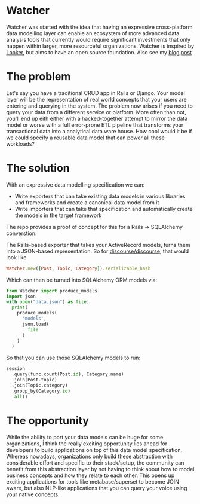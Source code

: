 # Watcher

Watcher was started with the idea that having an expressive cross-platform data modelling layer can enable an ecosystem of more advanced data analysis tools that currently would require significant investments that only happen within larger, more resourceful organizations. Watcher is inspired by [Looker](https://looker.com/), but aims to have an open source foundation. Also see my [blog post](https://nambrot.com/posts/28-higher-level-data-model-wanted/)

# The problem

Let's say you have a traditional CRUD app in Rails or Django. Your model layer will be the representation of real world concepts that your users are entering and querying in the system. The problem now arises if you need to query your data from a different service or platform. More often than not, you'll end up eith either with a hacked-together attempt to mirror the data model or worse with a full error-prone ETL pipeline that transforms your transactional data into a analytical data ware house. How cool would it be if we could specify a reusable data model that can power all these workloads?

# The solution

With an expressive data modelling specification we can:

- Write exporters that can take existing data models in various libraries and frameworks and create a canonical data model from it
- Write importers that can take that specification and automatically create the models in the target framework

The repo provides a proof of concept for this for a Rails -> SQLAlchemy converstion:

The Rails-based exporter that takes your ActiveRecord models, turns them into a JSON-based representation. So for [discourse/discourse](https://github.com/discourse/discourse), that would look like

```ruby
Watcher.new([Post, Topic, Category]).serializable_hash
```

Which can then be turned into SQLAlchemy ORM models via:

```python
from Watcher import produce_models
import json
with open("data.json") as file:
  print(
    produce_models(
      'models',
      json.load(
        file
      )
    )
  )
```

So that you can use those SQLAlchemy models to run:

```python
session
  .query(func.count(Post.id), Category.name)
  .join(Post.topic)
  .join(Topic.category)
  .group_by(Category.id)
  .all()
```

# The opportunity

While the ability to port your data models can be huge for some organizations, I think the really exciting opportunity lies ahead for developers to build applications on top of this data model specification. Whereas nowadays, organizations only build these abstraction with considerable effort and specific to their stack/setup, the community can benefit from this abstraction layer by not having to think about how to model business concepts and how they relate to each other. This opens up exciting applications for tools like metabase/superset to become JOIN aware, but also NLP-like applications that you can query your voice using your native concepts.
